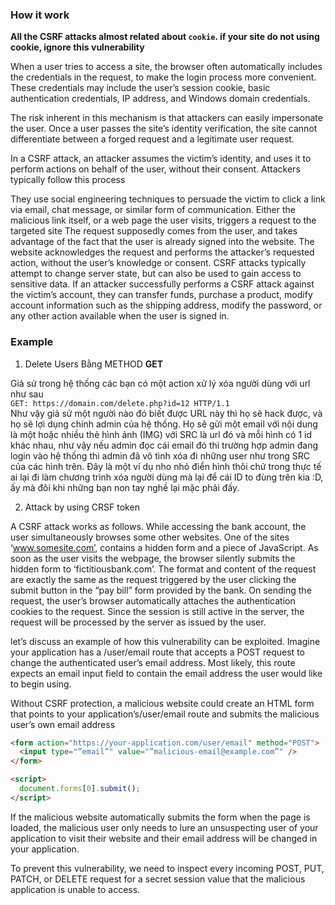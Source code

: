 ### How it work

**All the CSRF attacks almost related about `cookie`. if your site do not using cookie, ignore this vulnerability**

When a user tries to access a site, the browser often automatically includes the credentials in the request, to make the login process more convenient. These credentials may include the user’s session cookie, basic authentication credentials, IP address, and Windows domain credentials.

The risk inherent in this mechanism is that attackers can easily impersonate the user. Once a user passes the site’s identity verification, the site cannot differentiate between a forged request and a legitimate user request.

In a CSRF attack, an attacker assumes the victim’s identity, and uses it to perform actions on behalf of the user, without their consent. Attackers typically follow this process

They use social engineering techniques to persuade the victim to click a link via email, chat message, or similar form of communication.
Either the malicious link itself, or a web page the user visits, triggers a request to the targeted site
The request supposedly comes from the user, and takes advantage of the fact that the user is already signed into the website.
The website acknowledges the request and performs the attacker’s requested action, without the user’s knowledge or consent.
CSRF attacks typically attempt to change server state, but can also be used to gain access to sensitive data. If an attacker successfully performs a CSRF attack against the victim’s account, they can transfer funds, purchase a product, modify account information such as the shipping address, modify the password, or any other action available when the user is signed in.

### Example

1. Delete Users Bằng METHOD **GET**

Giả sử trong hệ thống các bạn có một action xử lý xóa người dùng với url như sau  
 `GET: https://domain.com/delete.php?id=12 HTTP/1.1`  
 Như vậy giả sử một người nào đó biết được URL này thì họ sẽ hack được, và họ sẽ lợi dụng chính admin của hệ thống. Họ sẽ gửi một email với nội dung là một hoặc nhiều thẻ hình ảnh (IMG) với SRC là url đó và mỗi hình có 1 id khác nhau, như vậy nếu admin đọc cái email đó thì trường hợp admin đang login vào hệ thống thì admin đã vô tình xóa đi những user như trong SRC của các hình trên. Đây là một ví dụ nho nhỏ điển hình thôi chứ trong thực tế ai lại đi làm chương trình xóa người dùng mà lại để cái ID to đùng trên kia :D, ấy mà đôi khi những bạn non tay nghề lại mặc phải đấy.

2. Attack by using CRSF token

A CSRF attack works as follows. While accessing the bank account, the user simultaneously browses some other websites. One of the sites ‘www.somesite.com’, contains a hidden form and a piece of JavaScript. As soon as the user visits the webpage, the browser silently submits the hidden form to ‘fictitiousbank.com’. The format and content of the request are exactly the same as the request triggered by the user clicking the submit button in the “pay bill” form provided by the bank. On sending the request, the user’s browser automatically attaches the authentication cookies to the request. Since the session is still active in the server, the request will be processed by the server as issued by the user.

let’s discuss an example of how this vulnerability can be exploited. Imagine your application has a /user/email route that accepts a POST request to change the authenticated user’s email address. Most likely, this route expects an email input field to contain the email address the user would like to begin using.

Without CSRF protection, a malicious website could create an HTML form that points to your application’s/user/email route and submits the malicious user’s own email address

```html
<form action="https://your-application.com/user/email" method="POST">
  <input type="”email”" value="”malicious-email@example.com”" />
</form>

<script>
  document.forms[0].submit();
</script>
```

If the malicious website automatically submits the form when the page is loaded, the malicious user only needs to lure an unsuspecting user of your application to visit their website and their email address will be changed in your application.

To prevent this vulnerability, we need to inspect every incoming POST, PUT, PATCH, or DELETE request for a secret session value that the malicious application is unable to access.

